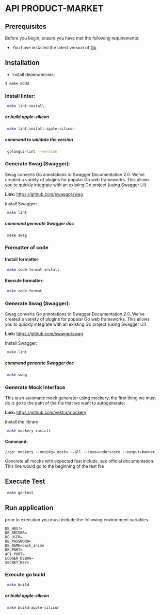 # API PRODUCT-MARKET

## Prerequisites

Before you begin, ensure you have met the following requirements:
* You have installed the latest version of [Go](https://go.dev/dl/)

## Installation

* Install dependencies:
```bash
$ make modd
```

### Install linter:
```bash
 make lint-install
```
##### or build apple-silicon
```bash
 make lint-install-apple-silicon
```
##### command to validate the version
```bash
 golangci-lint --version
```

### Generate Swag (Swagger):
Swag converts Go annotations to Swagger Documentation 2.0. We've created a variety of plugins for popular Go web frameworks. This allows you to quickly integrate with an existing Go project (using Swagger UI).

**Link:** https://github.com/swaggo/swag


Install Swagger:
```bash
 make lint
```

##### command generate Swagger doc
```bash
 make swag
```


### Formatter of code
#### Install formatter:
```bash
 make code-format-install
```
#### Execute formatter:
```bash
 make code-format
```

### Generate Swag (Swagger):
Swag converts Go annotations to Swagger Documentation 2.0. We've created a variety of plugins for popular Go web frameworks. This allows you to quickly integrate with an existing Go project (using Swagger UI).

**Link:** https://github.com/swaggo/swag


Install Swagger:
```bash
 make lint
```

##### command generate Swagger doc
```bash
 make swag
```

### Generate Mock Interface
This is an automatic mock generator using mockery, the first thing we must do is go to the path of the file that we want to autogenerate:

**Link:** https://github.com/vektra/mockery

Install the library
```bash
 make mockery-install
```
#### Command:
``//go: mockery --outpkg=_mocks --all --case=underscore --output=banner``

Generate all mocks with expected feat include, see official documentation. This line would go to the beginning of the test file

## Execute Test
```bash
 make go-test
```

## Run application

prior to execution you must include the following environment variables
```
DB_HOST=
DB_DRIVER=
DB_USER=
DB_PASSWORD=
DB_NAME=back_anime
DB_PORT=
API_PORT=
LOGGER_DEBUG=
SECRET_KEY=
```

### Execute go build
```bash
 make build
```

##### or build apple-silicon
```bash
 make build-apple-silicon
```

